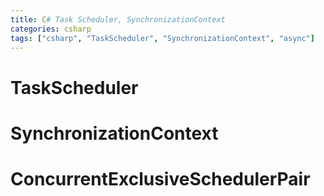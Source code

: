 ```yaml
---
title: C# Task Scheduler, SynchronizationContext
categories: csharp
tags: ["csharp", "TaskScheduler", "SynchronizationContext", "async"]
---
```


# TaskScheduler

# SynchronizationContext

# ConcurrentExclusiveSchedulerPair

